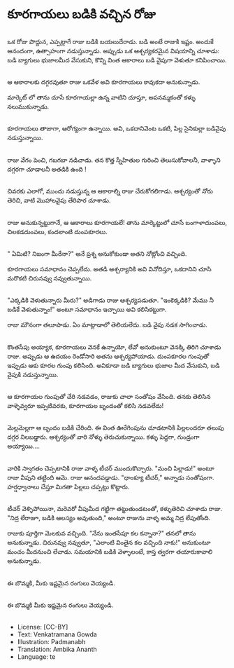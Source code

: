 # కూరగాయలు బడికి వచ్చిన రోజు

##
ఒక రోజు పొద్దున, ఎప్పట్లాగే రాజు బడికి బయలుదేరాడు. బడి అంటే రాజుకి ఇష్టం. అందుకే ఆనందంగా, ఉత్సాహంగా నడుస్తున్నాడు. అప్పుడు ఒక ఆశ్చర్యకరమైన విషయాన్ని చూశాడు: బడి బ్యాగులు భుజాలమీద వేసుకుని, కొన్ని వింత ఆకారాలు బడి వైపుగా వెళుతూ కనిపించాయి.   

##
ఆ ఆకారాలకు దగ్గరవుతూ రాజు ఒకవేళ అవి కూరగాయలు కావుకదా అనుకున్నాడు. 

మార్కెట్ లో తాను చూసే కూరగాయల్లా ఉన్న వాటిని చూస్తూ, అపనమ్మకంతో కళ్ళు నలుముకున్నాడు.   

##
కూరగాయలు తాజాగా, ఆరోగ్యంగా ఉన్నాయి. అవి, ఒకదానివెంట ఒకటి, పిల్ల సైనికుల్లా బడివైపు నడుస్తున్నాయి. 

##
రాజు వేగం పెంచి, గబగబా నడిచాడు. తన కొత్త స్నేహితుల గురించి తెలుసుకోవాలనీ, వాళ్ళాని దగ్గరగా చూడాలనీ అతడికి ఉంది !   

##
చివరకు ఎలాగో, ముందు నడుస్తున్న ఆ ఆకారాల్ని రాజు చేరుకోగలిగాడు. ఆశ్చర్యంతో నోరు తెరిచి, వాటి మొహాలవైపు తేరిపార చూశాడు.  

##
రాజు అనుకున్నట్టుగానే, ఆ ఆకారాలు కూరగాయలే! తాను మార్కెట్టులో చూసే బంగాళాదుంపలు, చిలకడదుంపలు, కందలాంటి దుంపకూరలు.

##
" ఏమిటి? నిజంగా మీరేనా?" అనే ప్రశ్న అనుకోకుండా అతని నోట్లోంచి వచ్చింది. 

కూరగాయలు సమాధానం చెప్పలేదు. అతడి ఆశ్చర్యానికి అవి వినోదిస్తూ, ఒకదానిని చూసి మరొకటి చిరునవ్వు నవ్వుతున్నాయి.

##
"ఎక్కడికి వెళుతున్నారు మీరు?" అడిగాడు రాజు ఆశ్చర్యపడుతూ. "ఇంకెక్కడికి? మేము నీ బడికే వెళుతున్నాం!" అంటూ సమాధానం ఇచ్చాయి అవి కలిసికట్టుగా.

రాజు మౌనంగా తలూపాడు. ఏం మాట్లాడాలో తెలియలేదు. బడి వైపు నడక సాగించాడు.

##
కొంతసేపు అయ్యాక, కూరగాయలు వెనకే ఉన్నాయో, లేవో అనుకుంటూ వెనక్కి తిరిగి చూశాడు రాజు. అప్పుడు ఆ ఉదయం రెండోసారి అతను ఆశ్చర్యపోయాడు. దుంపకూరల గుంపుతో ఇప్పుడు ఆకు కూరల గుంపు కలిసింది. అవికూడా బడి బ్యాగులు భుజాల మీద వేసుకుని, బడి వైపుకి నడుస్తున్నాయి.  

##
ఆ కూరగాయల గుంపుతో చేరి నడవడం, రాజుకు చాలా సంతోషం వేసింది. తనకు తెలిసిన వాళ్ళెవ్వరూ ఇప్పటివరకు, కూరగాయల బృందంతో కలిసి నడవలేదు!    

##
మెల్లమెల్లగా ఆ బృందం బడికి చేరింది. ఈ వింత ఊరేగింపును చూడటానికి పిల్లలందరూ తలుపు దగ్గర నిలబడ్డారు. ఆశ్చర్యంతో వారి నోళ్ళు తెరుచుకున్నాయి. కళ్ళు పెద్దగా, గుండ్రంగా అయ్యాయి....

##
వారికి స్వాగతం చెప్పటానికి రాజు వాళ్ళ టీచర్ ముందుకొచ్చారు. "మంచి పిల్లాడు!" అంటూ రాజు వీపుని తట్టింది ఆమె. రాజు ఆనందపడ్డాడు. "థాంక్యూ టీచర్," అన్నాడు సంతోషంగా. హర్షధ్వానాలు చేస్తూ మిగతా పిల్లలు చప్పట్లు కొట్టారు. 

##
టీచర్ వెళ్ళిపోయినా, మరెవరో వీపుమీద గట్టిగా తట్టుతుండటంతో, కళ్ళుతెరిచి చూశాడు రాజు. "నిద్ర లేరాజూ, బడికి ఆలస్యం అవుతుంది," అంటూ రాజును వాళ్ళ అమ్మ నిద్ర లేపుతోంది.

రాజుకు పూర్తిగా మెలకువ వచ్చింది. "నేను ఇంతసేపూ కల  కన్నానా?" తనలో తాను అనుకున్నాడు. చిరునవ్వు నవ్వుతూ, "ఎలాంటి వింతైన కల వచ్చింది నాకు!" అనుకుంటూ మంచం మీదనుంచి లేచాడు. సమయానికి బడికి వెళ్ళాలంటే, కాస్త త్వరగా తయారుకావాలి అనుకున్నాడు. 

##
ఈ బొమ్మకి, మీకు ఇష్టమైన రంగులు వెయ్యండి.

##
ఈ బొమ్మకి మీకు ఇష్టమైన రంగులు వెయ్యండి.

##
* License: [CC-BY]
* Text: Venkatramana Gowda
* Illustration: Padmanabh
* Translation: Ambika Ananth
* Language: te
